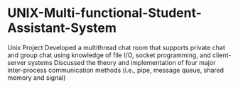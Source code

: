 # UNIX-Multi-functional-Student-Assistant-System
Unix Project
Developed a multithread chat room that supports private chat and group chat using knowledge of file I/O, socket programming, and client-server systems
Discussed the theory and implementation of four major inter-process communication methods (i.e., pipe, message queue, shared memory and signal)
